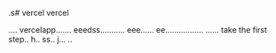 .s# vercel
vercel

....
vercelapp.......
eeedss...........
eee......
 ee.................
......
 take the first step..
h..
ss..
j...
..
